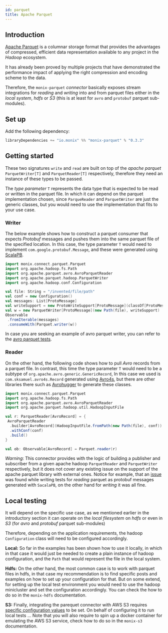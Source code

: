 ```yaml
---
id: parquet
title: Apache Parquet
---
```


## Introduction
[Apache Parquet](http://parquet.apache.org/) is a columnar storage format that provides the advantages of compressed, efficient data representation available to any project in the _Hadoop_ ecosystem.

 It has already been proved by multiple projects that have demonstrated the performance impact of applying the right compression and encoding scheme to the data.
  
Therefore, the `monix-parquet` _connector_ basically exposes stream integrations for _reading_ and _writing_ into and from parquet files either in the _local system_, _hdfs_ or _S3_ (this is at least for `avro` and `protobuf` parquet sub-modules).
 
## Set up

Add the following dependency:
 
 ```scala
 libraryDependencies += "io.monix" %% "monix-parquet" % "0.3.3"
 ```

## Getting started

These two signatures `write` and `read` are built on top of the _apache parquet_  `ParquetWriter[T]` and `ParquetReader[T]` respectively, therefore they need an instance of these types to be passed.

The _type parameter_ `T` represents the data type that is expected to be read or written in the parquet file.
In which it can depend on the parquet implementation chosen, since `ParqueReader` and `ParquetWriter` are just the 
 generic classes, but you would need to use the implementation that fits to your use case.

  
### Writer

The below example shows how to construct a parquet consumer that expects _Protobuf_ messages and pushes 
them into the same parquet file of the specified location.
In this case, the type parameter `T` would need to implement `com.google.protobuf.Message`, 
and these were generated using [ScalaPB](https://scalapb.github.io/).

```scala
import monix.connect.parquet.Parquet
import org.apache.hadoop.fs.Path
import org.apache.parquet.avro.AvroParquetReader
import org.apache.parquet.hadoop.ParquetWriter
import org.apache.hadoop.conf.Configuration

val file: String = "/invented/file/path"
val conf = new Configuration()
val messages: List[ProtoMessage] 
val writeSupport = new ProtoWriteSupport[ProtoMessage](classOf[ProtoMessage])
val w = new ParquetWriter[ProtoMessage](new Path(file), writeSupport)
Observable
 .fromIterable(messages)
 .consumeWith(Parquet.writer(w))

```

In case you are seeking an example of avro parquet writer, you can refer to the [avro parquet tests](/parquet/src/test/scala/monix/connect/parquet/AvroParquetSpec.scala). 

### Reader

On the other hand, the following code shows how to pull _Avro_ records from a parquet file.
In contrast, this time the type parameter `T` would need to be a subtype of `org.apache.avro.generic.GenericRecord`, 
In this case we used  is `com.sksamuel.avro4s.Record` generated using [Avro4s](https://github.com/sksamuel/avro4s),
 but there are other libraries there such as [Avrohugger](https://github.com/julianpeeters/avrohugger) to generate these classes.

```scala
import monix.connect.parquet.Parquet
import org.apache.hadoop.fs.Path
import org.apache.parquet.avro.AvroParquetReader
import org.apache.parquet.hadoop.util.HadoopInputFile

val r: ParquetReader[AvroRecord] = {
 AvroParquetReader
  .builder[AvroRecord](HadoopInputFile.fromPath(new Path(file), conf))
  .withConf(conf)
  .build()
}

val ob: Observable[AvroRecord] = Parquet.reader(r)

```

_Warning_: This connector provides with the logic of building a publisher and subscriber from a given apache hadoop `ParquetReader` and `ParquetWriter` respectively,
but it does not cover any existing issue on the support of the apache parquet library with external ones.
Notice for example, that an [issue](https://github.com/scalapb/ScalaPB/issues/844) was found while writing tests for _reading_ parquet as protobuf messages generated with `SacalaPB`, on the other hand for _writing_ it was all fine. 

## Local testing

It will depend on the specific use case, as we mentioned earlier in the introductory section it can operate on the _local filesystem_ on _hdfs_ or even in _S3_ (for _avro_ and _protobuf_ parquet sub-modules)

Therefore, depending on the application requirements, the hadoop `Configuration` class will need to be configured accordingly.
 
__Local:__ So far in the examples has been shown how to use it locally, in which in that case it would just be needed to create a plain instance of hadoop configuration, and the `Path` that would 
 represent the file in the local system. 

__Hdfs:__ On the other hand, the most common case is to work with parquet files in hdfs, in that case my recommendation is to find specific posts and examples on how to set up your configuration for that.
But on some extend, for setting up the local test environment you would need to use the hadoop minicluster and set the configuration accordingly. 
You can check the how to do so in the `monix-hdfs` documentation. 

__S3:__ Finally, integrating the parequet connector with AWS S3 requires [specific configuration values](https://hadoop.apache.org/docs/current/hadoop-aws/tools/hadoop-aws/index.html) to be set. On behalf of configuring it 
to run local tests ... 
Note that you will also require to spin up a docker container for emulating the AWS S3 service, check how to do so in the `monix-s3` documentation. 
